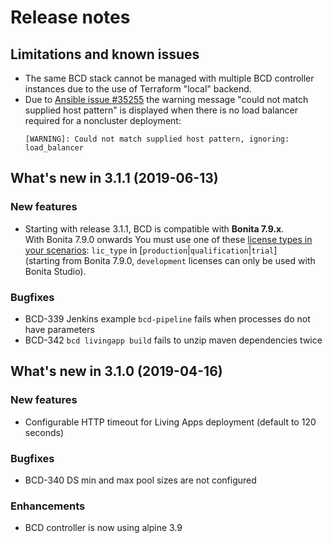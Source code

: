 # Release notes

## Limitations and known issues

* The same BCD stack cannot be managed with multiple BCD controller instances due to the use of Terraform "local" backend.
* Due to [Ansible issue #35255](https://github.com/ansible/ansible/issues/35255) the warning message "could not match supplied host pattern" is displayed when there is no load balancer required for a noncluster deployment:
  ```
  [WARNING]: Could not match supplied host pattern, ignoring: load_balancer
  ```

## What's new in 3.1.1 (2019-06-13)

### New features

* Starting with release 3.1.1, BCD is compatible with **Bonita 7.9.x**.  
<span class="label label-danger">With Bonita 7.9.0 onwards</span> You must use one of these [license types in your scenarios](https://documentation.bonitasoft.com/bcd/${varVersion}/scenarios#toc4): `lic_type` in [`production`\|`qualification`\|`trial`]  
(starting from Bonita 7.9.0, `development` licenses can only be used with Bonita Studio).

### Bugfixes

* BCD-339 Jenkins example `bcd-pipeline` fails when processes do not have parameters
* BCD-342 `bcd livingapp build` fails to unzip maven dependencies twice


## What's new in 3.1.0 (2019-04-16)

### New features

* Configurable HTTP timeout for Living Apps deployment (default to 120 seconds)

### Bugfixes

* BCD-340 DS min and max pool sizes are not configured

### Enhancements

* BCD controller is now using alpine 3.9
